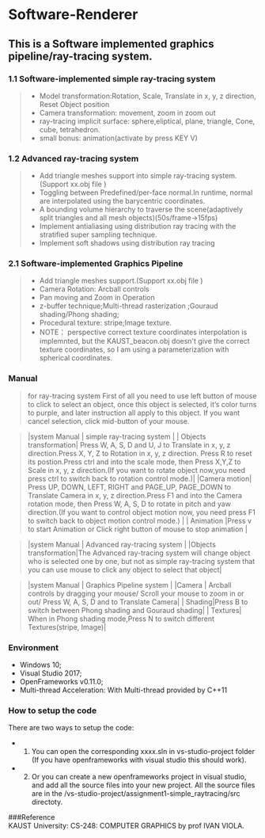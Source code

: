 # Software-Renderer
## This is a Software implemented graphics pipeline/ray-tracing system.
  
### 1.1 Software-implemented simple ray-tracing system  
> + Model transformation:Rotation, Scale, Translate in x, y, z direction, Reset Object position
> + Camera transformation: movement, zoom in zoom out
> + ray-tracing implicit surface: sphere,eliptical, plane, triangle, Cone, cube, tetrahedron.
> + small bonus: animation(activate by press KEY V)

### 1.2 Advanced ray-tracing system  
> + Add triangle meshes support into simple ray-tracing system.(Support  xx.obj file )
> + Toggling between Predefined/per-face normal.In runtime, normal are interpolated using the barycentric coordinates.
> + A bounding volume hierarchy to traverse the scene(adaptively split triangles and all mesh objects)(50s/frame->15fps)
> + Implement antialiasing using distribution ray tracing with the stratified super sampling technique.
> + Implement soft shadows using distribution ray tracing
  
### 2.1 Software-implemented Graphics Pipeline
> + Add triangle meshes support.(Support  xx.obj file )
> + Camera Rotation: Arcball controls
> + Pan moving and Zoom in Operation
> + z-buffer technique;Multi-thread rasterization ;Gouraud shading/Phong shading;
> + Procedural texture: stripe;Image texture.
> + NOTE： perspective correct texture coordinates interpolation is implemnted, but the KAUST_beacon.obj doesn't give the correct texture coordinates, so I am using a parameterization with spherical coordinates.  
### Manual
> for  ray-tracing system First of all you need to use left button of mouse to click to select an object, once this object is selected, it’s color turns to purple, and later instruction all apply to this object. If you want cancel selection, click mid-button of your mouse. 

> |system Manual  |  simple ray-tracing system  | 
> | Objects transformation| Press W, A, S, D and U, J to Translate in x, y, z direction.Press X, Y, Z to Rotation in x, y, z direction. Press R to reset its postion.Press ctrl and into the scale mode, then Press X,Y,Z to Scale in x, y, z direction.(If you want to rotate object now,you need press ctrl to switch back to rotation control mode.)|
> |Camera motion|  Press UP, DOWN, LEFT, RIGHT and PAGE_UP, PAGE_DOWN to Translate Camera in x, y, z direction.Press F1 and into the Camera rotation mode, then Press W, A, S, D to rotate in pitch and yaw direction.(If you want to control object motion now, you need press F1 to switch back to object motion control mode.)    |
> | Animation  |Press v to start Animation or Click right button of mouse to stop animation  |
  
 > |system Manual  |  Advanced ray-tracing system  | 
 > |Objects transformation|The Advanced ray-tracing system will change object who is selected one by one, but not as  simple ray-tracing system that you can use mouse to click any object to select that object|  
  
  > |system Manual  |  Graphics Pipeline system  | 
  > |Camera |  Arcball controls by dragging your mouse/ Scroll your mouse to zoom in or out/ Press W, A, S, D and to Translate Camera|
  > | Shading|Press B to switch between Phong shading and Gouraud shading| 
  > | Textures| When in Phong shading mode,Press N to switch different Textures(stripe, Image)| 
 
### Environment 
- Windows 10;
- Visual Studio 2017;
- OpenFrameworks v0.11.0;
- Multi-thread Acceleration: With Multi-thread provided by C++11
### How to setup the code
There are two ways to setup the code:
+ 1. You can open the corresponding xxxx.sln in vs-studio-project folder (If you have openframeworks with visual studio this should work).
+ 2. Or you can create a new openframeworks project in visual studio, and add all the source files into your new project. All the source files are in the /vs-studio-project/assignment1-simple_raytracing/src directoty. 

###Reference  
KAUST University: CS-248: COMPUTER GRAPHICS  by prof IVAN VIOLA.
